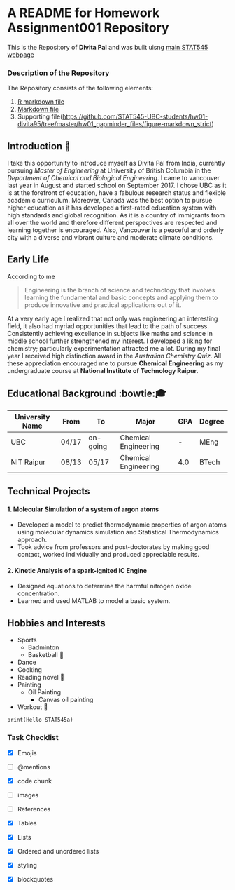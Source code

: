 # A README for Homework Assignment001 Repository
This is the Repository of **Divita Pal** and was built uisng [main STAT545 webpage](http://stat545.com/index.html)

### Description of the Repository
The Repository consists of the following elements:
1. [R markdown file](https://github.com/STAT545-UBC-students/hw01-divita95/blob/master/hw01_gapminder.Rmd)
2. [Markdown file](https://github.com/STAT545-UBC-students/hw01-divita95/blob/master/hw01_gapminder.md)
3. Supporting file(https://github.com/STAT545-UBC-students/hw01-divita95/tree/master/hw01_gapminder_files/figure-markdown_strict)

## Introduction :raising_hand:
I take this opportunity to introduce myself as Divita Pal from India, currently pursuing *Master of Engineering* at University of British Columbia in the *Department of Chemical and Biological Engineering*. I came to vancouver last year in August and started school on September 2017. I chose UBC as it is at the forefront of education, have a fabulous research status and flexible academic curriculum. Moreover, Canada was the best option to pursue higher education as it has developed a first-rated education system with high standards and global recognition. As it is a country of immigrants from all over the world and therefore different perspectives are respected and learning together is encouraged. Also, Vancouver is a peaceful and orderly city with a diverse and vibrant culture and moderate climate conditions.

## Early Life 
According to me
> Engineering is the branch of science and technology that involves learning the fundamental and basic concepts and applying them to produce innovative and practical applications out of it.

At a very early age I realized that not only was engineering an interesting field, it also had myriad opportunities that lead to the path of success. Consistently achieving excellence in subjects like maths and science in middle school further strengthened my interest. I developed a liking for chemistry; particularly experimentation attracted me a lot. During my final year I received high distinction award in the *Australian Chemistry Quiz*. All these appreciation encouraged me to pursue **Chemical Engineering** as my undergraduate course at **National Institute of Technology Raipur**.

## Educational Background :bowtie::mortar_board:
|**University Name**|   **From**    |   **To**     |       **Major**         |**GPA**|**Degree**|
|-------------------|---------------|--------------|-------------------------|-------|----------|
|     UBC           |     04/17     |   on-going   | Chemical Engineering    |  -    |  MEng    |
|    NIT Raipur     |     08/13     |     05/17    | Chemical Engineering    |  4.0  |  BTech   |

## Technical Projects
#### 1. Molecular Simulation of a system of argon atoms
  - Developed a model to predict thermodynamic properties of argon atoms using molecular dynamics simulation and Statistical  Thermodynamics approach.
  - Took advice from professors and post-doctorates by making good contact, worked individually and produced appreciable results.
#### 2. Kinetic Analysis of a spark-ignited IC Engine
-	Designed equations to determine the harmful nitrogen oxide concentration.
- Learned and used MATLAB to model a basic system.

## Hobbies and Interests
- Sports
    - Badminton
    - Basketball :basketball:
- Dance 
- Cooking
- Reading novel :notebook_with_decorative_cover:
- Painting
    - Oil Painting
      - Canvas oil painting
- Workout :muscle:

```{r}
print(Hello STAT545a)
```

### Task Checklist
- [x] Emojis
- [ ] @mentions
- [x] code chunk
- [ ] images
- [ ] References
- [x] Tables
- [x] Lists
- [x] Ordered and unordered lists
- [x] styling
- [x] blockquotes




		
